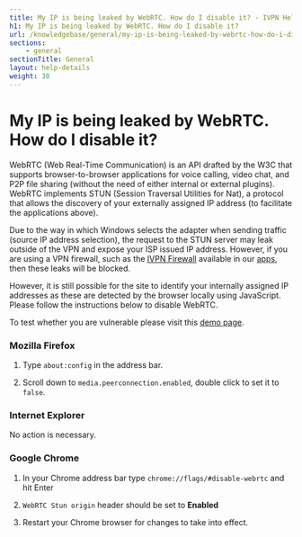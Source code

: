 ```yaml
---
title: My IP is being leaked by WebRTC. How do I disable it? - IVPN Help
h1: My IP is being leaked by WebRTC. How do I disable it?
url: /knowledgebase/general/my-ip-is-being-leaked-by-webrtc-how-do-i-disable-it/
sections:
    - general
sectionTitle: General
layout: help-details
weight: 30
---
```

# My IP is being leaked by WebRTC. How do I disable it?

WebRTC (Web Real-Time Communication) is an API drafted by the W3C that supports browser-to-browser applications for voice calling, video chat, and P2P file sharing (without the need of either internal or external plugins). WebRTC implements STUN (Session Traversal Utilities for Nat), a protocol that allows the discovery of your externally assigned IP address (to facilitate the applications above).

Due to the way in which Windows selects the adapter when sending traffic (source IP address selection), the request to the STUN server may leak outside of the VPN and expose your ISP issued IP address. However, if you are using a VPN firewall, such as the [IVPN Firewall](/knowledgebase/general/do-you-offer-a-kill-switch-or-vpn-firewall/) available in our [apps](/apps/), then these leaks will be blocked.

However, it is still possible for the site to identify your internally assigned IP addresses as these are detected by the browser locally using JavaScript. Please follow the instructions below to disable WebRTC.

To test whether you are vulnerable please visit this [demo page](https://diafygi.github.io/webrtc-ips/).

### Mozilla Firefox

1. Type `about:config` in the address bar.

2. Scroll down to `media.peerconnection.enabled`, double click to set it to `false`.

### Internet Explorer

No action is necessary.

### Google Chrome

1. In your Chrome address bar type `chrome://flags/#disable-webrtc` and hit Enter

2. `WebRTC Stun origin` header should be set to **Enabled**

3. Restart your Chrome browser for changes to take into effect.

